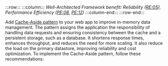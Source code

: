 :::row:::
    :::column:::
        *Well-Architected Framework benefit: Reliability ([RE:05](/azure/well-architected/reliability/redundancy)), Performance Efficiency ([PE:08](/azure/well-architected/performance-efficiency/optimize-data-performance), [PE:12](/azure/well-architected/performance-efficiency/continuous-performance-optimize))*
    :::column-end:::
:::row-end:::

Add [Cache-Aside pattern](/azure/architecture/patterns/cache-aside) to your web app to improve in-memory data management. The pattern assigns the application the responsibility of handling data requests and ensuring consistency between the cache and a persistent storage, such as a database. It shortens response times, enhances throughput, and reduces the need for more scaling. It also reduce the load on the primary datastore, improving reliability and cost optimization. To implement the Cache-Aside pattern, follow these recommendations: